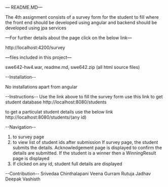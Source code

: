 
— README.MD—

The 4th assignment consists of a survey form for the student to fill where the front end should be developed
using angular and backend should be developed using jpa services

—For further details about the page click on the below link—

http://localhost:4200/survey

—files included in this project—

swe642-hw4.war, readme.md, swe642.zip (all html source files)

--Installation--

No installations apart from angular

--Instructions--
Use the link above to fill the survey form
use this link to get student database 
http://localhost:8080/students

to get a particulat student details use the below link
http://localhost:8080/students/(any id)

--Navigation--
1) to survey page
2) to view list of student ids after submission
If survey page, the student submits the details. Acknowledgement page is displayed to confirm the details are submitted.
If the student is a winner then a WinningResult page is displayed
3) If clicked on any id, student full details are displayed

--Contribution--
Srivedaa Chinthalapani
Veena Gurram
Rutuja Jadhav
Deepak Vashisth
